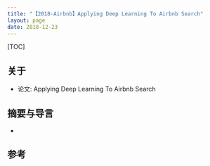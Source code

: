 ```yaml
---
title: "【2018-Airbnb】Applying Deep Learning To Airbnb Search"
layout: page
date: 2018-12-23
---
```

[TOC]

## 关于
- 论文: Applying Deep Learning To Airbnb Search

## 摘要与导言
- 

## 参考
